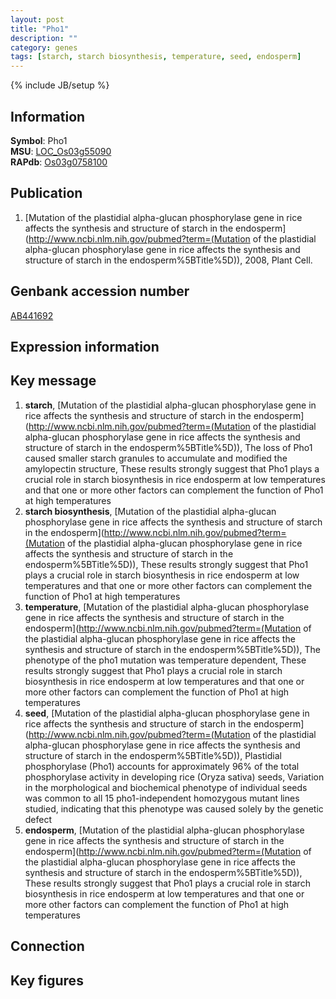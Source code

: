 ```yaml
---
layout: post
title: "Pho1"
description: ""
category: genes
tags: [starch, starch biosynthesis, temperature, seed, endosperm]
---
```

{% include JB/setup %}

## Information
__Symbol__: Pho1  
__MSU__: [LOC_Os03g55090](http://rice.plantbiology.msu.edu/cgi-bin/ORF_infopage.cgi?orf=LOC_Os03g55090)  
__RAPdb__: [Os03g0758100](http://rapdb.dna.affrc.go.jp/viewer/gbrowse_details/irgsp1?name=Os03g0758100)  

## Publication
1. [Mutation of the plastidial alpha-glucan phosphorylase gene in rice affects the synthesis and structure of starch in the endosperm](http://www.ncbi.nlm.nih.gov/pubmed?term=(Mutation of the plastidial alpha-glucan phosphorylase gene in rice affects the synthesis and structure of starch in the endosperm%5BTitle%5D)), 2008, Plant Cell.

## Genbank accession number
[AB441692](http://www.ncbi.nlm.nih.gov/nuccore/AB441692)

## Expression information

## Key message
1. __starch__, [Mutation of the plastidial alpha-glucan phosphorylase gene in rice affects the synthesis and structure of starch in the endosperm](http://www.ncbi.nlm.nih.gov/pubmed?term=(Mutation of the plastidial alpha-glucan phosphorylase gene in rice affects the synthesis and structure of starch in the endosperm%5BTitle%5D)),  The loss of Pho1 caused smaller starch granules to accumulate and modified the amylopectin structure, These results strongly suggest that Pho1 plays a crucial role in starch biosynthesis in rice endosperm at low temperatures and that one or more other factors can complement the function of Pho1 at high temperatures
2. __starch biosynthesis__, [Mutation of the plastidial alpha-glucan phosphorylase gene in rice affects the synthesis and structure of starch in the endosperm](http://www.ncbi.nlm.nih.gov/pubmed?term=(Mutation of the plastidial alpha-glucan phosphorylase gene in rice affects the synthesis and structure of starch in the endosperm%5BTitle%5D)),  These results strongly suggest that Pho1 plays a crucial role in starch biosynthesis in rice endosperm at low temperatures and that one or more other factors can complement the function of Pho1 at high temperatures
3. __temperature__, [Mutation of the plastidial alpha-glucan phosphorylase gene in rice affects the synthesis and structure of starch in the endosperm](http://www.ncbi.nlm.nih.gov/pubmed?term=(Mutation of the plastidial alpha-glucan phosphorylase gene in rice affects the synthesis and structure of starch in the endosperm%5BTitle%5D)),  The phenotype of the pho1 mutation was temperature dependent, These results strongly suggest that Pho1 plays a crucial role in starch biosynthesis in rice endosperm at low temperatures and that one or more other factors can complement the function of Pho1 at high temperatures
4. __seed__, [Mutation of the plastidial alpha-glucan phosphorylase gene in rice affects the synthesis and structure of starch in the endosperm](http://www.ncbi.nlm.nih.gov/pubmed?term=(Mutation of the plastidial alpha-glucan phosphorylase gene in rice affects the synthesis and structure of starch in the endosperm%5BTitle%5D)), Plastidial phosphorylase (Pho1) accounts for approximately 96% of the total phosphorylase activity in developing rice (Oryza sativa) seeds, Variation in the morphological and biochemical phenotype of individual seeds was common to all 15 pho1-independent homozygous mutant lines studied, indicating that this phenotype was caused solely by the genetic defect
5. __endosperm__, [Mutation of the plastidial alpha-glucan phosphorylase gene in rice affects the synthesis and structure of starch in the endosperm](http://www.ncbi.nlm.nih.gov/pubmed?term=(Mutation of the plastidial alpha-glucan phosphorylase gene in rice affects the synthesis and structure of starch in the endosperm%5BTitle%5D)),  These results strongly suggest that Pho1 plays a crucial role in starch biosynthesis in rice endosperm at low temperatures and that one or more other factors can complement the function of Pho1 at high temperatures

## Connection

## Key figures


